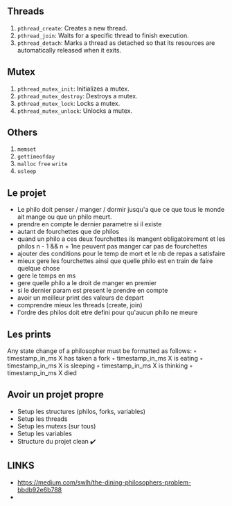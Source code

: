 ## Threads

1. `pthread_create`: Creates a new thread.
2. `pthread_join`: Waits for a specific thread to finish execution.
3. `pthread_detach`: Marks a thread as detached so that its resources are automatically released when it exits.

## Mutex

1. `pthread_mutex_init`: Initializes a mutex.
2. `pthread_mutex_destroy`: Destroys a mutex.
3. `pthread_mutex_lock`: Locks a mutex.
4. `pthread_mutex_unlock`: Unlocks a mutex.

## Others

1. `memset`
2. `gettimeofday`
3. `malloc` `free` `write`
4. `usleep`


## Le projet

- Le philo doit penser / manger / dormir
jusqu'a que ce que tous le monde ait mange 
ou que un philo meurt.
- prendre en compte le dernier parametre si 
il existe
- autant de fourchettes que de philos
- quand un philo a ces deux fourchettes ils mangent obligatoirement 
et les philos n - 1 && n + 1ne peuvent pas manger car pas de
fourchettes
- ajouter des conditions pour le temp de mort et le nb de repas a satisfaire
- mieux gere les fourchettes ainsi que quelle philo est en train de faire quelque chose
- gere le temps en ms
- gere quelle philo a le droit de manger en premier
- si le dernier param est present le prendre en compte
- avoir un meilleur print des valeurs de depart
- comprendre mieux les threads (create, join)
- l'ordre des philos doit etre defini pour qu'aucun philo ne meure


## Les prints 

Any state change of a philosopher must be formatted as follows:
◦ timestamp_in_ms X has taken a fork
◦ timestamp_in_ms X is eating
◦ timestamp_in_ms X is sleeping
◦ timestamp_in_ms X is thinking
◦ timestamp_in_ms X died

## Avoir un projet propre

- Setup les structures (philos, forks, variables)
- Setup les threads
- Setup les mutexs (sur tous)
- Setup les variables
- Structure du projet clean ✔️



## LINKS 

- https://medium.com/swlh/the-dining-philosophers-problem-bbdb92e6b788
- 